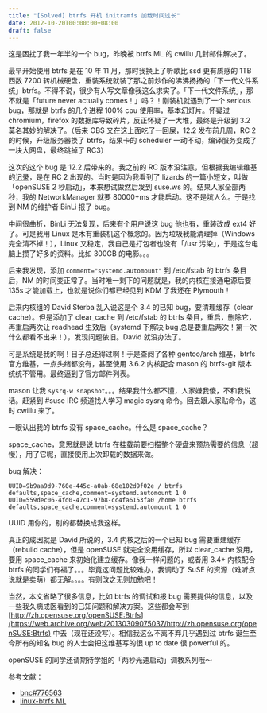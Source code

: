 ```yaml
---
title: "[Solved] btrfs 开机 initramfs 加载时间过长"
date: 2012-10-20T00:00:00+08:00
draft: false
---
```

这是困扰了我一年半的一个 bug，昨晚被 btrfs ML 的 cwillu 几封邮件解决了。

最早开始使用 btrfs 是在 10 年 11 月，那时我换上了听歌比 ssd 更有质感的 1TB 西数 7200 转机械硬盘，重装系统就装了那之前炒作的沸沸扬扬的「下一代文件系统」btrfs。不得不说，很少有人写文章像我这么求实了。「下一代文件系统」，那不就是「future never actually comes！」吗？！刚装机就遇到了一个 serious bug，那就是 btrfs 的几个进程 100% cpu 使用率，基本幻灯片。怀疑过 chromium，firefox 的数据库导致碎片，反正怀疑了一大堆，最终是升级到 3.2 莫名其妙的解决了。（后来 OBS 又在这上面吃了一回屎，12.2 发布前几周，RC 2 的时候，升级服务器换了 btrfs，结果卡的 scheduler 一动不动，编译服务变成了一块大网盘，最终跳掉了 RC3）

这次的这个 bug 是 12.2 后带来的。我之前的 RC 版本没注意，但根据我编辑维基的[记录](http://en.opensuse.org/openSUSE:Most_annoying_bugs_12.2_dev)，是在 RC 2 出现的。当时是因为我看到了 lizards 的一篇小短文，叫做「openSUSE 2 秒启动」，本来想试做然后发到 suse.ws 的。结果人家全部两秒，我的 NetworkManager 就要 80000+ms 才能启动。这不是坑人么。于是找到 NM 的维护者 BinLi 报了 bug。

中间很曲折，BinLi 无法复现，后来有个用户说这 bug 他也有，重装改成 ext4 好了。可是我用 Linux 是木有重装机这个概念的。因为垃圾我能清理掉（Windows 完全清不掉！），Linux 又稳定，我自己是打包者也没有「/usr 污染」，于是这台电脑上攒了好多的资料。比如 300GB 的电影。。。

后来我发现，添加 `comment="systemd.automount"` 到 /etc/fstab 的 btrfs 条目后，NM 的时间变正常了。当时唯一剩下的问题就是，我的内核在接通电源后要 135s 才能加载上，也就是说你们都已经见到 KDM 了我还在 Plymouth！

后来内核组的 David Sterba 乱入说这是个 3.4 的已知 bug，要清理缓存（clear cache）。但是添加了 clear_cache 到 /etc/fstab 的 btrfs 条目，重启，删除它，再重启两次让 readhead 生效后（systemd 下解决 bug 总是要重启两次！第一次什么都看不出来！），发现问题依旧。David 就没办法了。

可是系统是我的啊！日子总还得过啊！于是查阅了各种 gentoo/arch 维基，btrfs 官方维基，一点头绪都没有，甚至使用 3.6.2 内核配合 mason 的 btrfs-git 版本统统不管用。最终逼到了官方邮件列表。

mason 让我 `sysrq-w snapshot`。。。结果我什么都不懂，人家嫌我傻，不和我说话。赶紧到 #suse IRC 频道找人学习 magic sysrq 命令。回去跟人家贴命令，这时 cwillu 来了。

一眼认出我的 btrfs 没有 space_cache。什么是 space_cache？

space_cache，意思就是说 btrfs 在挂载前要扫描整个硬盘来预热需要的信息（超慢），用了它呢，直接使用上次卸载的数据来做。

bug 解决：

    UUID=9b9aa9d9-760e-445c-a0ab-68e102d9f02e / btrfs defaults,space_cache,comment=systemd.automount 1 0
    UUID=559dec06-4fd0-47c1-97b8-cc4fa6153fa0 /home btrfs defaults,space_cache,comment=systemd.automount 1 0

UUID 用你的，别的都替换成我这样。

真正的成因就是 David 所说的，3.4 内核之后的一个已知 bug 需要重建缓存（rebuild cache），但是 openSUSE 就完全没用缓存，所以 clear_cache 没用，要用 space_cache 来初始化建立缓存。像我一样问题的，或者用 3.4+ 内核配合 btrfs 的同学们有福了。。。毕竟这问题比较难办，我调动了 SuSE 的资源（难听点说就是卖萌）都无解。。。。有则改之无则加勉吧！

当然，本文省略了很多信息，比如 btrfs 的调试和报 bug 需要提供的信息，以及一些我久病成医看到的已知问题和解决方案。这些都会写到 [http://zh.opensuse.org/openSUSE:Btrfs](https://web.archive.org/web/20130309075037/http://zh.opensuse.org/openSUSE:Btrfs) 中去（现在还没写）。相信我这么不离不弃几乎遇到过 btrfs 诞生至今所有的知名 bug 的人士会把这维基写的很 up to date 很 powerful 的。

openSUSE 的同学还请期待学姐的「两秒光速启动」调教系列哦～

参考文献：

* [bnc#776563](https://bugzilla.novell.com/show_bug.cgi?id=776563)
* [linux-btrfs ML](http://www.spinics.net/lists/linux-btrfs/msg19766.html)
